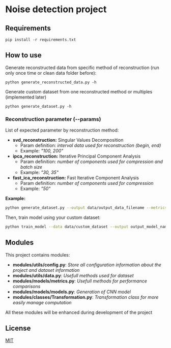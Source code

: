 # Noise detection project

## Requirements

```
pip install -r requirements.txt
```

## How to use

Generate reconstructed data from specific method of reconstruction (run only once time or clean data folder before):
```
python generate_reconstructed_data.py -h
```

Generate custom dataset from one reconstructed method or multiples (implemented later)
```
python generate_dataset.py -h
```

### Reconstruction parameter (--params)

List of expected parameter by reconstruction method:
- **svd_reconstruction:** Singular Values Decomposition
  - Param definition: *interval data used for reconstruction (begin, end)*
  - Example: *"100, 200"*
- **ipca_reconstruction:** Iterative Principal Component Analysis
  - Param definition: *number of components used for compression and batch size*
  - Example: *"30, 35"*
- **fast_ica_reconstruction:**  Fast Iterative Component Analysis
  - Param definition: *number of components used for compression*
  - Example: *"50"*

**__Example:__**
```bash
python generate_dataset.py --output data/output_data_filename --metrics "svd_reconstruction, ipca_reconstruction, fast_ica_reconstruction" --renderer "maxwell" --scenes "A, D, G, H" --params "100, 200 :: 50, 10 :: 50" --nb_zones 10 --random 1
```


Then, train model using your custom dataset:
```bash
python train_model --data data/custom_dataset --output output_model_name
```

## Modules

This project contains modules:
- **modules/utils/config.py**: *Store all configuration information about the project and dataset information*
- **modules/utils/data.py**: *Usefull methods used for dataset*
- **modules/models/metrics.py**: *Usefull methods for performance comparisons*
- **modules/models/models.py**: *Generation of CNN model*
- **modules/classes/Transformation.py**: *Transformation class for more easily manage computation*

All these modules will be enhanced during development of the project

## License

[MIT](https://github.com/prise-3d/Thesis-NoiseDetection-CNN/blob/master/LICENSE)